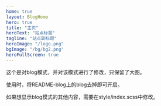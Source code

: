 ```yaml
---
home: true
layout: BlogHome
hero: true
title: "主页"
heroText: "站点标题"
tagline: "站点副标题"
heroImage: "/logo.png"
bgImage: "/bg/bg2.png"
heroFullScreen: true
---
```


这个是对blog模式，并对该模式进行了修改，只保留了大图。

使用时，将README-blog上的blog去掉即可开启。

如果想显示blog模式的其他内容，需要在style/index.scss中修改。

